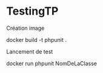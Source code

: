 # TestingTP

Création image

docker build -t phpunit .

Lancement de test

docker run phpunit NomDeLaClasse
